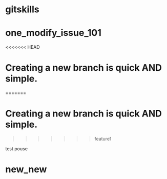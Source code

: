 # gitskills
# one_modify_issue_101
<<<<<<< HEAD
# Creating a new branch is quick AND simple.
=======
# Creating a new branch is quick AND simple.
>>>>>>> feature1

test
pouse
# new_new